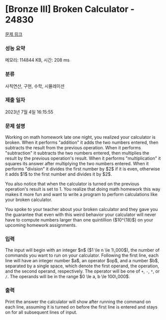 # [Bronze III] Broken Calculator - 24830 

[문제 링크](https://www.acmicpc.net/problem/24830) 

### 성능 요약

메모리: 114844 KB, 시간: 208 ms

### 분류

사칙연산, 구현, 수학, 시뮬레이션

### 제출 일자

2023년 7월 4일 16:15:55

### 문제 설명

<p>Working on math homework late one night, you realized your calculator is broken. When it performs "addition" it adds the two numbers entered, then subtracts the result from the previous operation. When it performs "subtraction" it subtracts the two numbers entered, then multiplies the result by the previous operation's result. When it performs "multiplication" it squares its answer after multiplying the two numbers entered. When it performs "division" it divides the first number by $2$ if it is even, otherwise it adds $1$ to the first number and divides it by $2$.</p>

<p>You also notice that when the calculator is turned on the previous operation's result is set to 1.  You realize that doing math homework this way makes it more fun and want to write a program to perform calculations like your broken calculator.</p>

<p>You spoke to your teacher about your broken calculator and they gave you the guarantee that even with this weird behavior your calculator will never have to compute numbers larger than one quintillion ($10^{18}$) on your upcoming homework assignments.</p>

### 입력 

 <p>The input will begin with an integer $n$ ($1 \le n \le 1\,000$), the number of commands you want to run on your calculator. Following the first line, each line will have an integer number $a$, an operator $op$, and a number $b$, separated by a single space, which denote the first operand, the operation, and the second operand, respectively. The operator will be one of <code>+</code>, <code>-</code>, <code>*</code>, or <code>/</code>. The operands will be in the range $0 \le a, b \le 100\,000$.</p>

### 출력 

 <p>Print the answer the calculator will show after running the command on each line, assuming it is turned on before the first line is entered and stays on for all subsequent lines of input.</p>

